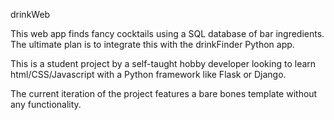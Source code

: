 drinkWeb

This web app finds fancy cocktails using a SQL database of bar ingredients.  The ultimate plan is to integrate this with the drinkFinder Python app.
 
This is a student project by a self-taught hobby developer looking to learn html/CSS/Javascript with a Python framework like Flask or Django.

The current iteration of the project features a bare bones template without any functionality.
